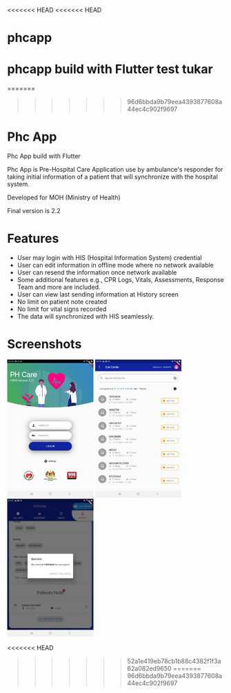 <<<<<<< HEAD
<<<<<<< HEAD
# phcapp
phcapp build with Flutter test tukar
=======
=======
>>>>>>> 96d6bbda9b79eea4393877608a44ec4c902f9697
# Phc App
Phc App build with Flutter

Phc App is Pre-Hospital Care Application use by ambulance's responder for taking initial information of a patient
that will synchronize with the hospital system.

Developed for MOH (Ministry of Health)

Final version is 2.2

# Features

  - User may login with HIS (Hospital Information System) credential
  - User can edit information in offline mode where no network available
  - User can resend the information once network available
  - Some additional features e.g., CPR Logs, Vitals, Assessments, Response Team and more are included.
  - User can view last sending information at History screen
  - No limit on patient note created
  - No limit for vital signs recorded
  - The data will synchronized with HIS seamlessly.

# Screenshots

<img src='github-img/screenshotv1_21/Screenshot_20200729-093907.jpg' width="200"> <img src='github-img/screenshotv1_21/Screenshot_20200729-093929.jpg' width="200"> <img src='github-img/screenshotv1_21/Screenshot_20200729-094116.jpg' width="200">

<<<<<<< HEAD
>>>>>>> 52a1e419eb78cb1b88c4382f1f3a62a082ed9650
=======
>>>>>>> 96d6bbda9b79eea4393877608a44ec4c902f9697
